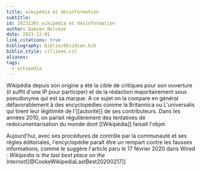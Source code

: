 ```yaml
---
title: wikipédia et désinformation
subtitle: 
id: 20231201_wikipédia et désinformation
author: Damien Belvèze
date: 2023-12-01
link_citations: true
bibliography: biblio/Obsidian.bib
biblio_style: csl\ieee.csl
aliases: 
tags:
  - wikipedia
---
```


Wikipédia depuis son origine a été la cible de critiques pour son ouverture (il suffit d'une IP pour participer) et de la rédaction majoritairement sous pseudonyme qui est sa marque. A ce sujet on la compare en général défavorablement à des encyclopédies comme la Britannica ou L'universalis qui tirent leur légitimité de l'[[autorité]] de ses contributeurs. 
Dans les années 2010, on parlait régulièrement des tentatives de redocumentarisation du monde dont [[Wikipédia]] faisait l'objet.

Aujourd'hui, avec ses procédures de contrôle par la communauté et ses règles éditoriales, l'encyclopédie paraît être un rempart contre les fausses informations, comme le suggère l'article paru le 17 février 2020 dans Wired : *Wikipedia is the last best place on the Internet*[[@CookeWikipediaLastBest20200217]]
